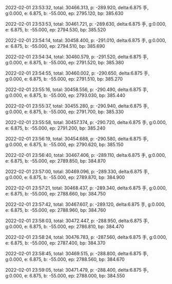2022-02-01 23:53:32, total: 30466.313, p: -289.920, delta:6.875 手, g:0.000, e: 6.875, b: -55.000, ep: 2795.120, bp: 385.630

2022-02-01 23:53:53, total: 30461.721, p: -289.630, delta:6.875 手, g:0.000, e: 6.875, b: -55.000, ep: 2794.530, bp: 385.520

2022-02-01 23:54:14, total: 30458.400, p: -291.010, delta:6.875 手, g:0.000, e: 6.875, b: -55.000, ep: 2794.510, bp: 385.690

2022-02-01 23:54:34, total: 30460.579, p: -291.520, delta:6.875 手, g:0.000, e: 6.875, b: -55.000, ep: 2791.520, bp: 385.380

2022-02-01 23:54:55, total: 30460.002, p: -290.650, delta:6.875 手, g:0.000, e: 6.875, b: -55.000, ep: 2791.510, bp: 385.270

2022-02-01 23:55:16, total: 30458.556, p: -290.490, delta:6.875 手, g:0.000, e: 6.875, b: -55.000, ep: 2793.030, bp: 385.440

2022-02-01 23:55:37, total: 30455.280, p: -290.940, delta:6.875 手, g:0.000, e: 6.875, b: -55.000, ep: 2791.700, bp: 385.330

2022-02-01 23:55:58, total: 30457.374, p: -290.720, delta:6.875 手, g:0.000, e: 6.875, b: -55.000, ep: 2791.200, bp: 385.240

2022-02-01 23:56:19, total: 30454.688, p: -290.580, delta:6.875 手, g:0.000, e: 6.875, b: -55.000, ep: 2790.620, bp: 385.150

2022-02-01 23:56:40, total: 30467.406, p: -289.110, delta:6.875 手, g:0.000, e: 6.875, b: -55.000, ep: 2789.850, bp: 384.870

2022-02-01 23:57:00, total: 30469.096, p: -289.330, delta:6.875 手, g:0.000, e: 6.875, b: -55.000, ep: 2789.870, bp: 384.900

2022-02-01 23:57:21, total: 30468.437, p: -289.340, delta:6.875 手, g:0.000, e: 6.875, b: -55.000, ep: 2788.660, bp: 384.750

2022-02-01 23:57:42, total: 30467.607, p: -289.120, delta:6.875 手, g:0.000, e: 6.875, b: -55.000, ep: 2788.960, bp: 384.760

2022-02-01 23:58:03, total: 30472.447, p: -288.950, delta:6.875 手, g:0.000, e: 6.875, b: -55.000, ep: 2786.810, bp: 384.470

2022-02-01 23:58:24, total: 30476.783, p: -287.560, delta:6.875 手, g:0.000, e: 6.875, b: -55.000, ep: 2787.400, bp: 384.370

2022-02-01 23:58:45, total: 30469.515, p: -288.800, delta:6.875 手, g:0.000, e: 6.875, b: -55.000, ep: 2788.560, bp: 384.670

2022-02-01 23:59:05, total: 30471.479, p: -288.400, delta:6.875 手, g:0.000, e: 6.875, b: -55.000, ep: 2788.000, bp: 384.550